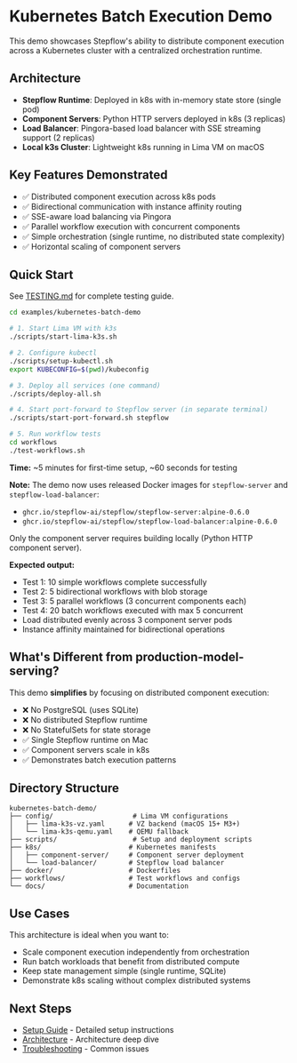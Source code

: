 # Kubernetes Batch Execution Demo

This demo showcases Stepflow's ability to distribute component execution across a Kubernetes cluster with a centralized orchestration runtime.

## Architecture

- **Stepflow Runtime**: Deployed in k8s with in-memory state store (single pod)
- **Component Servers**: Python HTTP servers deployed in k8s (3 replicas)
- **Load Balancer**: Pingora-based load balancer with SSE streaming support (2 replicas)
- **Local k3s Cluster**: Lightweight k8s running in Lima VM on macOS

## Key Features Demonstrated

- ✅ Distributed component execution across k8s pods
- ✅ Bidirectional communication with instance affinity routing
- ✅ SSE-aware load balancing via Pingora
- ✅ Parallel workflow execution with concurrent components
- ✅ Simple orchestration (single runtime, no distributed state complexity)
- ✅ Horizontal scaling of component servers

## Quick Start

See [TESTING.md](TESTING.md) for complete testing guide.

```bash
cd examples/kubernetes-batch-demo

# 1. Start Lima VM with k3s
./scripts/start-lima-k3s.sh

# 2. Configure kubectl
./scripts/setup-kubectl.sh
export KUBECONFIG=$(pwd)/kubeconfig

# 3. Deploy all services (one command)
./scripts/deploy-all.sh

# 4. Start port-forward to Stepflow server (in separate terminal)
./scripts/start-port-forward.sh stepflow

# 5. Run workflow tests
cd workflows
./test-workflows.sh
```

**Time:** ~5 minutes for first-time setup, ~60 seconds for testing

**Note:** The demo now uses released Docker images for `stepflow-server` and `stepflow-load-balancer`:
- `ghcr.io/stepflow-ai/stepflow/stepflow-server:alpine-0.6.0`
- `ghcr.io/stepflow-ai/stepflow/stepflow-load-balancer:alpine-0.6.0`

Only the component server requires building locally (Python HTTP component server).

**Expected output:**
- Test 1: 10 simple workflows complete successfully
- Test 2: 5 bidirectional workflows with blob storage
- Test 3: 5 parallel workflows (3 concurrent components each)
- Test 4: 20 batch workflows executed with max 5 concurrent
- Load distributed evenly across 3 component server pods
- Instance affinity maintained for bidirectional operations

## What's Different from production-model-serving?

This demo **simplifies** by focusing on distributed component execution:

- ❌ No PostgreSQL (uses SQLite)
- ❌ No distributed Stepflow runtime
- ❌ No StatefulSets for state storage
- ✅ Single Stepflow runtime on Mac
- ✅ Component servers scale in k8s
- ✅ Demonstrates batch execution patterns

## Directory Structure

```
kubernetes-batch-demo/
├── config/                    # Lima VM configurations
│   ├── lima-k3s-vz.yaml      # VZ backend (macOS 15+ M3+)
│   └── lima-k3s-qemu.yaml    # QEMU fallback
├── scripts/                   # Setup and deployment scripts
├── k8s/                      # Kubernetes manifests
│   ├── component-server/     # Component server deployment
│   └── load-balancer/        # Stepflow load balancer
├── docker/                   # Dockerfiles
├── workflows/                # Test workflows and configs
└── docs/                     # Documentation
```

## Use Cases

This architecture is ideal when you want to:

- Scale component execution independently from orchestration
- Run batch workloads that benefit from distributed compute
- Keep state management simple (single runtime, SQLite)
- Demonstrate k8s scaling without complex distributed systems

## Next Steps

- [Setup Guide](docs/SETUP.md) - Detailed setup instructions
- [Architecture](docs/ARCHITECTURE.md) - Architecture deep dive
- [Troubleshooting](docs/TROUBLESHOOTING.md) - Common issues
